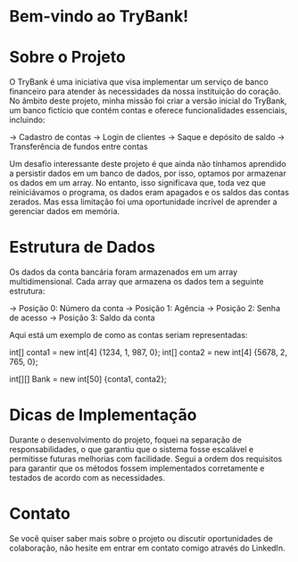 # Bem-vindo ao TryBank!

# Sobre o Projeto
O TryBank é uma iniciativa que visa implementar um serviço de banco financeiro para atender às necessidades da nossa instituição do coração. No âmbito deste projeto, minha missão foi criar a versão inicial do TryBank, um banco fictício que contém contas e oferece funcionalidades essenciais, incluindo:

  -> Cadastro de contas
  -> Login de clientes
  -> Saque e depósito de saldo
  -> Transferência de fundos entre contas
  
Um desafio interessante deste projeto é que ainda não tínhamos aprendido a persistir dados em um banco de dados, por isso, optamos por armazenar os dados em um array. No entanto, isso significava que, toda vez que reiniciávamos o programa, os dados eram apagados e os saldos das contas zerados. Mas essa limitação foi uma oportunidade incrível de aprender a gerenciar dados em memória.

# Estrutura de Dados
Os dados da conta bancária foram armazenados em um array multidimensional. Cada array que armazena os dados tem a seguinte estrutura:

  -> Posição 0: Número da conta
  -> Posição 1: Agência
  -> Posição 2: Senha de acesso
  -> Posição 3: Saldo da conta
  
Aqui está um exemplo de como as contas seriam representadas:

int[] conta1 = new int[4] {1234, 1, 987, 0};
int[] conta2 = new int[4] {5678, 2, 765, 0};

int[][] Bank = new int[50] {conta1, conta2};

# Dicas de Implementação
Durante o desenvolvimento do projeto, foquei na separação de responsabilidades, o que garantiu que o sistema fosse escalável e permitisse futuras melhorias com facilidade. Segui a ordem dos requisitos para garantir que os métodos fossem implementados corretamente e testados de acordo com as necessidades.

# Contato
Se você quiser saber mais sobre o projeto ou discutir oportunidades de colaboração, não hesite em entrar em contato comigo através do LinkedIn.

